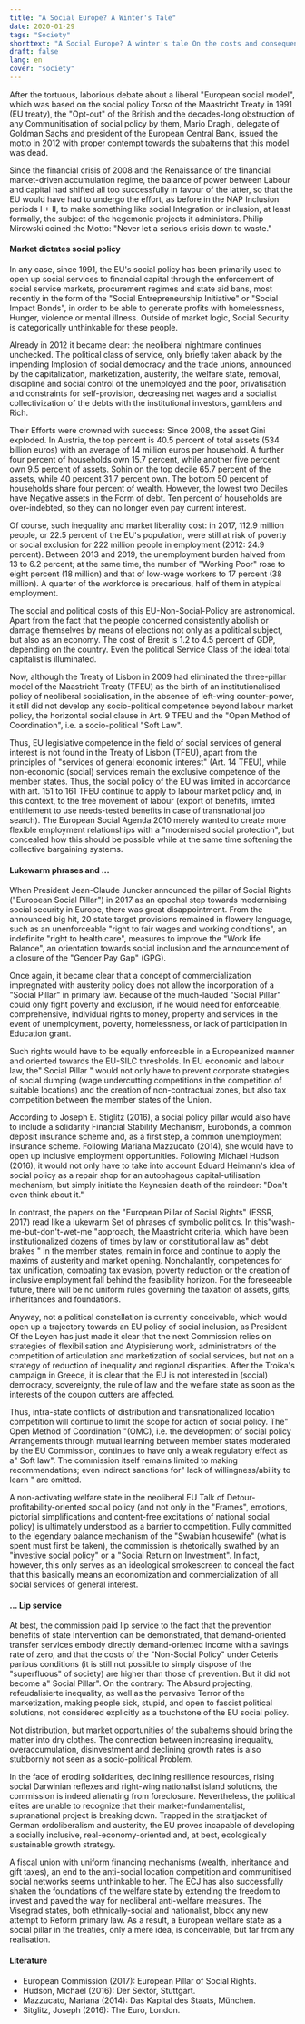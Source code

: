```yaml
---
title: "A Social Europe? A Winter's Tale"
date: 2020-01-29
tags: "Society"
shorttext: "A Social Europe? A winter's tale On the costs and consequences of the EU-Non-Social-Policy."
draft: false
lang: en
cover: "society"
---
```


After the tortuous, laborious debate about a liberal "European social model", which was based on the social policy Torso of the Maastricht Treaty in 1991 (EU treaty), the "Opt-out" of the British and the decades-long obstruction of any Communitisation of social policy by them, Mario Draghi, delegate of Goldman Sachs and president of the European Central Bank, issued the motto in 2012 with proper contempt towards the subalterns that this model was dead.

Since the financial crisis of 2008 and the Renaissance of the financial market-driven accumulation regime, the balance of power between Labour and capital had shifted all too successfully in favour of the latter, so that the EU would have had to undergo the effort, as before in the NAP Inclusion periods I + II, to make something like social Integration or inclusion, at least formally, the subject of the hegemonic projects it administers. Philip Mirowski coined the Motto: "Never let a serious crisis down to waste."

#### Market dictates social policy

In any case, since 1991, the EU's social policy has been primarily used to open up social services to financial capital through the enforcement of social service markets, procurement regimes and state aid bans, most recently in the form of the "Social Entrepreneurship Initiative" or "Social Impact Bonds", in order to be able to generate profits with homelessness, Hunger, violence or mental illness. Outside of market logic, Social Security is categorically unthinkable for these people.

Already in 2012 it became clear: the neoliberal nightmare continues unchecked. The political class of service, only briefly taken aback by the impending Implosion of social democracy and the trade unions, announced by the capitalization, marketization, austerity, the welfare state, removal, discipline and social control of the unemployed and the poor, privatisation and constraints for self-provision, decreasing net wages and a socialist collectivization of the debts with the institutional investors, gamblers and Rich.

Their Efforts were crowned with success: Since 2008, the asset Gini exploded. In Austria, the top percent is 40.5 percent of total assets (534 billion euros) with an average of 14 million euros per household. A further four percent of households own 15.7 percent, while another five percent own 9.5 percent of assets. Sohin on the top decile 65.7 percent of the assets, while 40 percent 31.7 percent own. The bottom 50 percent of households share four percent of wealth. However, the lowest two Deciles have Negative assets in the Form of debt. Ten percent of households are over-indebted, so they can no longer even pay current interest.

Of course, such inequality and market liberality cost: in 2017, 112.9 million people, or 22.5 percent of the EU's population, were still at risk of poverty or social exclusion for 222 million people in employment (2012: 24.9 percent). Between 2013 and 2019, the unemployment burden halved from 13 to 6.2 percent; at the same time, the number of "Working Poor" rose to eight percent (18 million) and that of low-wage workers to 17 percent (38 million). A quarter of the workforce is precarious, half of them in atypical employment.

The social and political costs of this EU-Non-Social-Policy are astronomical. Apart from the fact that the people concerned consistently abolish or damage themselves by means of elections not only as a political subject, but also as an economy. The cost of Brexit is 1.2 to 4.5 percent of GDP, depending on the country. Even the political Service Class of the ideal total capitalist is illuminated.

Now, although the Treaty of Lisbon in 2009 had eliminated the three-pillar model of the Maastricht Treaty (TFEU) as the birth of an institutionalised policy of neoliberal socialisation, in the absence of left-wing counter-power, it still did not develop any socio-political competence beyond labour market policy, the horizontal social clause in Art. 9 TFEU and the "Open Method of Coordination", i.e. a socio-political "Soft Law".

Thus, EU legislative competence in the field of social services of general interest is not found in the Treaty of Lisbon (TFEU), apart from the principles of "services of general economic interest" (Art. 14 TFEU), while non-economic (social) services remain the exclusive competence of the member states. Thus, the social policy of the EU was limited in accordance with art. 151 to 161 TFEU continue to apply to labour market policy and, in this context, to the free movement of labour (export of benefits, limited entitlement to use needs-tested benefits in case of transnational job search). The European Social Agenda 2010 merely wanted to create more flexible employment relationships with a "modernised social protection", but concealed how this should be possible while at the same time softening the collective bargaining systems.

#### Lukewarm phrases and …

When President Jean-Claude Juncker announced the pillar of Social Rights ("European Social Pillar") in 2017 as an epochal step towards modernising social security in Europe, there was great disappointment. From the announced big hit, 20 state target provisions remained in flowery language, such as an unenforceable "right to fair wages and working conditions", an indefinite "right to health care", measures to improve the "Work life Balance", an orientation towards social inclusion and the announcement of a closure of the "Gender Pay Gap" (GPG).

Once again, it became clear that a concept of commercialization impregnated with austerity policy does not allow the incorporation of a "Social Pillar" in primary law. Because of the much-lauded "Social Pillar" could only fight poverty and exclusion, if he would need for enforceable, comprehensive, individual rights to money, property and services in the event of unemployment, poverty, homelessness, or lack of participation in Education grant.

Such rights would have to be equally enforceable in a Europeanized manner and oriented towards the EU-SILC thresholds. In EU economic and labour law, the" Social Pillar " would not only have to prevent corporate strategies of social dumping (wage undercutting competitions in the competition of suitable locations) and the creation of non-contractual zones, but also tax competition between the member states of the Union.

According to Joseph E. Stiglitz (2016), a social policy pillar would also have to include a solidarity Financial Stability Mechanism, Eurobonds, a common deposit insurance scheme and, as a first step, a common unemployment insurance scheme. Following Mariana Mazzucato (2014), she would have to open up inclusive employment opportunities. Following Michael Hudson (2016), it would not only have to take into account Eduard Heimann's idea of social policy as a repair shop for an autophagous capital-utilisation mechanism, but simply initiate the Keynesian death of the reindeer: "Don't even think about it."

In contrast, the papers on the "European Pillar of Social Rights" (ESSR, 2017) read like a lukewarm Set of phrases of symbolic politics. In this"wash-me-but-don't-wet-me "approach, the Maastricht criteria, which have been institutionalized dozens of times by law or constitutional law as" debt brakes " in the member states, remain in force and continue to apply the maxims of austerity and market opening. Nonchalantly, competences for tax unification, combating tax evasion, poverty reduction or the creation of inclusive employment fall behind the feasibility horizon. For the foreseeable future, there will be no uniform rules governing the taxation of assets, gifts, inheritances and foundations.

Anyway, not a political constellation is currently conceivable, which would open up a trajectory towards an EU policy of social inclusion, as President Of the Leyen has just made it clear that the next Commission relies on strategies of flexibilisation and Atypisierung work, administrators of the competition of articulation and marketization of social services, but not on a strategy of reduction of inequality and regional disparities. After the Troika's campaign in Greece, it is clear that the EU is not interested in (social) democracy, sovereignty, the rule of law and the welfare state as soon as the interests of the coupon cutters are affected.

Thus, intra-state conflicts of distribution and transnationalized location competition will continue to limit the scope for action of social policy. The" Open Method of Coordination "(OMC), i.e. the development of social policy Arrangements through mutual learning between member states moderated by the EU Commission, continues to have only a weak regulatory effect as a" Soft law". The commission itself remains limited to making recommendations; even indirect sanctions for" lack of willingness/ability to learn " are omitted.

A non-activating welfare state in the neoliberal EU Talk of Detour-profitability-oriented social policy (and not only in the "Frames", emotions, pictorial simplifications and content-free excitations of national social policy) is ultimately understood as a barrier to competition. Fully committed to the legendary balance mechanism of the "Swabian housewife" (what is spent must first be taken), the commission is rhetorically swathed by an "investive social policy" or a "Social Return on Investment". In fact, however, this only serves as an ideological smokescreen to conceal the fact that this basically means an economization and commercialization of all social services of general interest.

#### ... Lip service

At best, the commission paid lip service to the fact that the prevention benefits of state Intervention can be demonstrated, that demand-oriented transfer services embody directly demand-oriented income with a savings rate of zero, and that the costs of the "Non-Social Policy" under Ceteris paribus conditions (it is still not possible to simply dispose of the "superfluous" of society) are higher than those of prevention. But it did not become a" Social Pillar". On the contrary: The Absurd projecting, refeudalisierte inequality, as well as the pervasive Terror of the marketization, making people sick, stupid, and open to fascist political solutions, not considered explicitly as a touchstone of the EU social policy.

Not distribution, but market opportunities of the subalterns should bring the matter into dry clothes. The connection between increasing inequality, overaccumulation, disinvestment and declining growth rates is also stubbornly not seen as a socio-political Problem.

In the face of eroding solidarities, declining resilience resources, rising social Darwinian reflexes and right-wing nationalist island solutions, the commission is indeed alienating from foreclosure. Nevertheless, the political elites are unable to recognize that their market-fundamentalist, supranational project is breaking down. Trapped in the straitjacket of German ordoliberalism and austerity, the EU proves incapable of developing a socially inclusive, real-economy-oriented and, at best, ecologically sustainable growth strategy.

A fiscal union with uniform financing mechanisms (wealth, inheritance and gift taxes), an end to the anti-social location competition and communitised social networks seems unthinkable to her. The ECJ has also successfully shaken the foundations of the welfare state by extending the freedom to invest and paved the way for neoliberal anti-welfare measures. The Visegrad states, both ethnically-social and nationalist, block any new attempt to Reform primary law. As a result, a European welfare state as a social pillar in the treaties, only a mere idea, is conceivable, but far from any realisation.

#### Literature

  - European Commission (2017): European Pillar of Social Rights.
  - Hudson, Michael (2016): Der Sektor, Stuttgart.
  - Mazzucato, Mariana (2014): Das Kapital des Staats, München.
  - Sitglitz, Joseph (2016): The Euro, London.

